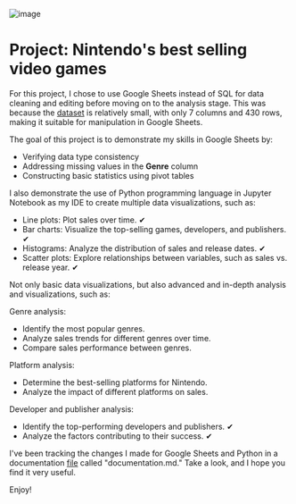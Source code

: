 ![image](https://github.com/user-attachments/assets/31c2e97c-25bb-4dcf-9c0e-87466d70d711)

# Project: Nintendo's best selling video games

For this project, I chose to use Google Sheets instead of SQL for data cleaning and editing before moving on to the analysis stage. This was because the [dataset](https://www.kaggle.com/datasets/codefantasy/list-of-best-selling-nintendo-games) is relatively small, with only 7 columns and 430 rows, making it suitable for manipulation in Google Sheets.

The goal of this project is to demonstrate my skills in Google Sheets by:

- Verifying data type consistency
- Addressing missing values in the **Genre** column
- Constructing basic statistics using pivot tables

I also demonstrate the use of Python programming language in Jupyter Notebook as my IDE to create multiple data visualizations, such as:

- Line plots: Plot sales over time. ✔
- Bar charts: Visualize the top-selling games, developers, and publishers. ✔
- Histograms: Analyze the distribution of sales and release dates. ✔
- Scatter plots: Explore relationships between variables, such as sales vs. release year. ✔

Not only basic data visualizations, but also advanced and in-depth analysis and visualizations, such as:

Genre analysis:
- Identify the most popular genres.
- Analyze sales trends for different genres over time.
- Compare sales performance between genres.

Platform analysis:
- Determine the best-selling platforms for Nintendo.
- Analyze the impact of different platforms on sales.

Developer and publisher analysis:
- Identify the top-performing developers and publishers. ✔
- Analyze the factors contributing to their success. ✔

I've been tracking the changes I made for Google Sheets and Python in a documentation [file](https://github.com/erickarambulo/nintendo/blob/main/documentation.md) called "documentation.md." Take a look, and I hope you find it very useful.

Enjoy!
